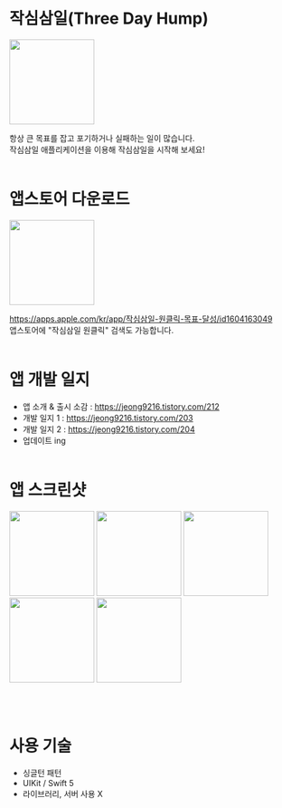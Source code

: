 # 작심삼일(Three Day Hump)
<img src="https://user-images.githubusercontent.com/89075274/152301764-8d9e281e-d286-44ac-b195-d1a17338a11b.png" width="150" height="150"/>

항상 큰 목표를 잡고 포기하거나 실패하는 일이 많습니다.  
작심삼일 애플리케이션을 이용해 작심삼일을 시작해 보세요!
<br/><br/>

# 앱스토어 다운로드
<img src="https://user-images.githubusercontent.com/89075274/152304699-9cba90d3-c277-4256-b16c-52f6b112661d.png" width="150" height="150"/>

https://apps.apple.com/kr/app/작심삼일-원클릭-목표-달성/id1604163049  
앱스토어에 "작심삼일 원클릭" 검색도 가능합니다.
<br/><br/>

# 앱 개발 일지
- 앱 소개 & 출시 소감 : https://jeong9216.tistory.com/212
- 개발 일지 1 : https://jeong9216.tistory.com/203  
- 개발 일지 2 : https://jeong9216.tistory.com/204
- 업데이트 ing
<br/><br/>

# 앱 스크린샷
<p float="left">
  <img src="https://user-images.githubusercontent.com/89075274/152303460-630786a9-a073-4f20-972f-d083e100ef4f.jpg" width="150" />
  <img src="https://user-images.githubusercontent.com/89075274/152303529-3ed9f5ad-a5b0-4ec8-978e-b195ac0c039a.jpg" width="150" /> 
  <img src="https://user-images.githubusercontent.com/89075274/152303538-484898c7-e7ba-4768-a1c8-a332f7424465.jpg" width="150" />
  <img src="https://user-images.githubusercontent.com/89075274/152303546-759f0c8a-b8e7-4f8e-8ad4-858cde44060d.jpg" width="150" /> 
  <img src="https://user-images.githubusercontent.com/89075274/152303550-a2663213-785f-4d8c-a870-9d4fb17153e3.jpg" width="150" />
</p>
<br/><br/>

# 사용 기술
- 싱글턴 패턴
- UIKit / Swift 5
- 라이브러리, 서버 사용 X
